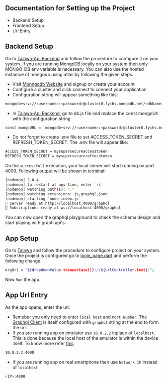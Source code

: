 ## Documentation for Setting up the Project

* Backend Setup
* Frontend Setup
* Url Entry

## Backend Setup

Go to [Talawa-Api Backend](https://github.com/PalisadoesFoundation/talawa-api) and follow the procedure to configure it on your system. 
If you are running MongoDB locally on your system then only MONGO_DB env variable is necessary. You can also use the hosted instamce of mongodb using atlas by 
following the given steps.

-   Visit [Monngodb Website](https://www.mongodb.com) and signup or create your account
-   Configure a cluster and click connect to connect your application
-   Configuration string will appear something like this:
```sh
mongodb+srv://<username>:<password>@cluster0.fyihs.mongodb.net/<dbName>?retryWrites=true&w=majority
```
- In [Talawa-Api Backend](https://github.com/PalisadoesFoundation/talawa-api), go to db.js file and replace the const mongoUrl with the configuration string
```sh
const mongoURL = `mongodb+srv://<username>:<password>@cluster0.fyihs.mongodb.net/<dbName>?retryWrites=true&w=majority`
```
- Do not forget to create .env file to set ACCESS_TOKEN_SECRET and REFRESH_TOKEN_SECRET. The .env file will appear like:
```sh
ACCESS_TOKEN_SECRET = mysupersecureaccesstoken
REFRESH_TOKEN_SECRET = mysupersecurerefreshtoken
```
On the `successfull` execution, your local server will start running on port 4000. Following output will be shown in terminal:
```sh
[nodemon] 2.0.4
[nodemon] to restart at any time, enter `rs`
[nodemon] watching path(s): *.*
[nodemon] watching extensions: js,graphql,json
[nodemon] starting `node index.js`
🚀 Server ready at http://localhost:4000/graphql
🚀 Subscriptions ready at ws://localhost:4000/graphql
```

You can now open the graphql playground to check the schema design and start playing with graph api's.


## App Setup

Go to [Talawa](https://github.com/PalisadoesFoundation/talawa/blob/master/README.md) and follow the procedure to configure project on your system. 
Once the project is configured go to [login_page.dart](https://github.com/PalisadoesFoundation/talawa/blob/master/lib/views/pages/login_signup/login_page.dart) 
and perform the following change:
```sh
orgUrl = "${dropdownValue.toLowerCase()}://${urlController.text}/";
```

Now `Run` the app.

## App Url Entry
As the app opens, enter the url: 
- Remeber you only need to enter `local host` and `Port Number`. 
The [Graphql Client](https://github.com/PalisadoesFoundation/talawa/blob/master/lib/utils/GQLClient.dart) 
is itself configured with `graphql` string at the end to form the uri.
- If you are running app on emulator use `10.0.2.2` inplace of `localhost`. This is done because the local host of the emulator is within the device itself.
To know more refer [this](https://stackoverflow.com/questions/5528850/how-do-you-connect-localhost-in-the-android-emulator).
```sh
10.0.2.2:4000
```
- If you are running app on real smartphone then use `Network IP` instead of `localhost`
```sh
<IP>:4000
```
